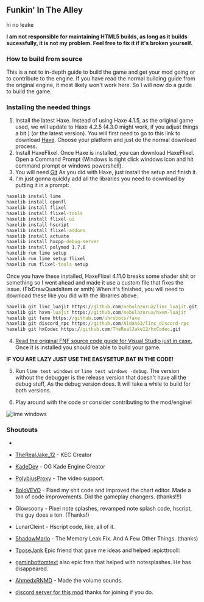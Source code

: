 ## **Funkin' In The Alley**
hi no leake


**I am not responsible for maintaining HTML5 builds, as long as it builds sucessfully, it is not my problem. Feel free to fix it if it's broken yourself.**

### How to build from source

This is a not to in-depth guide to build the game and get your mod going or to contribute to the engine.
If you have read the normal building guide from the original engine, it most likely won't work here.
So I will now do a guide to build the game.


### Installing the needed things
1. Install the latest Haxe. Instead of using Haxe 4.1.5, as the original game used, we will update to Haxe 4.2.5 (4.3.0 might work, if you adjust things a bit.) (or the latest version).
You will first need to go to this link to download [Haxe](https://haxe.org/download/). Choose your platform and just do the normal download process.
2. Install HaxeFlixel. Once Haxe is installed, you can download HaxeFlixel. Open a Command Prompt (Windows is right click windows icon and hit command prompt or windows powershell).
3. You will need [Git](https://git-scm.com/downloads) 
As you did with Haxe, just install the setup and finish it.
4. I'm just gonna quickly add all the libraries you need to download by putting it in a prompt:
```cmd
haxelib install lime
haxelib install openfl
haxelib install flixel
haxelib install flixel-tools
haxelib install flixel-ui
haxelib install hscript
haxelib install flixel-addons
haxelib install actuate
haxelib install hxcpp-debug-server
haxelib install polymod 1.7.0
haxelib run lime setup
haxelib run lime setup flixel
haxelib run flixel-tools setup
```
Once you have these installed, 
HaxeFlixel 4.11.0 breaks some shader shit or something so I went ahead and made it use a custom file that fixes the issue.
(FlxDrawQuadsItem or smth)
When it's finished, you will need to download these like you did with the libraries above.
```cmd
haxelib git linc_luajit https://github.com/nebulazorua/linc_luajit.git
haxelib git hxvm-luajit https://github.com/nebulazorua/hxvm-luajit
haxelib git faxe https://github.com/uhrobots/faxe
haxelib git discord_rpc https://github.com/Aidan63/linc_discord-rpc
haxelib git hxCodec https://github.com/TheRealJake12/hxCodec.git
```
4. [Read the original FNF source code guide for Visual Studio just in case.](https://github.com/ninjamuffin99/Funkin)
Once it is installed you should be able to build your game.

**IF YOU ARE LAZY JUST USE THE EASYSETUP.BAT IN THE CODE!**

5. Run ```lime test windows``` or ```lime test windows -debug```. The version without the debugger is the release version that doesn't have all the debug stuff, As the debug version does.
It will take a while to build for both versions.

6. Play around with the code or consider contributing to the mod/engine!

![lime windows](https://user-images.githubusercontent.com/84357907/192084304-397d651c-8f11-4f42-9596-18dcabe79eaf.gif)

### Shoutouts

- 
- [TheRealJake_12](https://www.youtube.com/channel/UCYy-RfMjVx-1dYnmNQGB2sw) - KEC Creator

- [KadeDev](https://github.com/KadeDev) - OG Kade Engine Creator

- [PolybiusProxy](https://github.com/polybiusproxy) - The video support.

- [BoloVEVO](https://github.com/BoloVEVO) - Fixed my shit code and improved the chart editor. Made a ton of code improvements. Did the gameplay changers. (thanks!!!)

- Glowsoony - Pixel note splashes, revamped note splash code, hscript, the guy does a ton. (Thanks!)

- LunarCleint - Hscript code, like, all of it.

- [ShadowMario](https://github.com/ShadowMario) - The Memory Leak Fix. And A Few Other Things. (thanks)

- [TposeJank](https://github.com/tposejank) Epic friend that gave me ideas and helped :epicttrooll:

- [gaminbottomtext](https://github.com/gaminbottomtext) also epic fren that helped with notesplashes. He has disappeared.

- [AhmedxRNMD](https://twitter.com/AhmedxRNMD_) - Made the volume sounds.

- [discord server for this mod](https://discord.gg/PYqRwbD4es) thanks for joining if you do.
